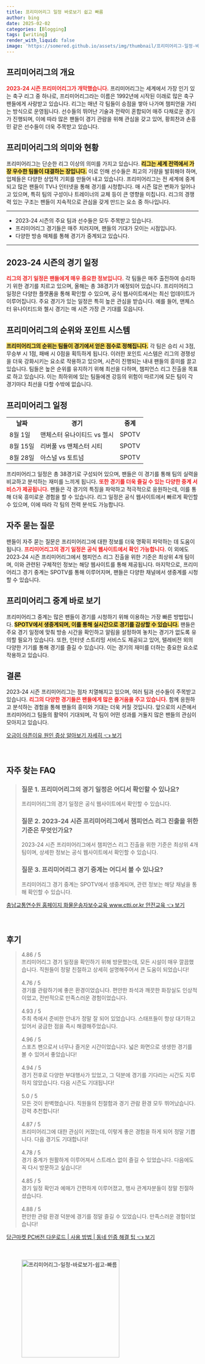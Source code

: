 ```yaml
---
title: 프리미어리그 일정 바로보기 쉽고 빠름
author: bing
date: 2025-02-02
categories: [Blogging]
tags: [writing]
render_with_liquid: false
image: 'https://somered.github.io/assets/img/thumbnail/프리미어리그-일정-바로보기-쉽고-빠름.webp'
---
```



<h2 id='프리미어리그의 개요'>프리미어리그의 개요</h2>

<p><b><span style="color: #ee2323;">2023-24 시즌 프리미어리그가 개막했습니다.</span></b> 프리미어리그는 세계에서 가장 인기 있는 축구 리그 중 하나로, 프리미어리그라는 이름은 1992년에 시작된 이래로 많은 축구 팬들에게 사랑받고 있습니다. 리그는 매년 각 팀들이 승점을 쌓아 나가며 챔피언을 가리는 방식으로 운영됩니다. 선수들의 뛰어난 기술과 전략이 혼합되어 매주 다채로운 경기가 진행되며, 이에 따라 많은 팬들이 경기 관람을 위해 관심을 갖고 있어, 황희찬과 손흥민 같은 선수들이 더욱 주목받고 있습니다.</p>

<h2 id='프리미어리그의 의미와 현황'>프리미어리그의 의미와 현황</h2>

<p>프리미어리그는 단순한 리그 이상의 의미를 가지고 있습니다. <b><span style="background-color: #ffe066;">리그는 세계 전역에서 가장 우수한 팀들이 대결하는 장입니다.</span></b> 이로 인해 선수들은 최고의 기량을 발휘해야 하며, 업체들은 다양한 상업적 기회를 만들어 내고 있습니다. 프리미어리그는 전 세계에 중계되고 많은 팬들이 TV나 인터넷을 통해 경기를 시청합니다. 매 시즌 많은 변화가 일어나고 있으며, 특히 팀의 구성이나 트레이너의 교체 등이 큰 영향을 미칩니다. 리그의 경쟁력 있는 구조는 팬들이 지속적으로 관심을 갖게 만드는 요소 중 하나입니다.</p>

<hr />

<ul>
    <li>2023-24 시즌의 주요 팀과 선수들은 모두 주목받고 있습니다.</li>
    <li>프리미어리그 경기들은 매주 치러지며, 팬들의 기대가 모이는 시점입니다.</li>
    <li>다양한 방송 매체를 통해 경기가 중계되고 있습니다.</li>
</ul>

<hr />

<h2 id='2023-24 시즌의 경기 일정'>2023-24 시즌의 경기 일정</h2>

<p><b><span style="color: #ee2323;">리그의 경기 일정은 팬들에게 매우 중요한 정보입니다.</span></b> 각 팀들은 매주 출전하여 승리하기 위한 경기를 치르고 있으며, 올해는 총 38경기가 예정되어 있습니다. 프리미어리그 일정은 다양한 플랫폼을 통해 확인할 수 있으며, 공식 웹사이트에서는 최신 업데이트가 이루어집니다. 주요 경기가 있는 일정은 특히 높은 관심을 받습니다. 예를 들어, 맨체스터 유나이티드와 첼시 경기는 매 시즌 가장 큰 기대를 모읍니다. </p>

<h2 id='프리미어리그의 순위와 포인트 시스템'>프리미어리그의 순위와 포인트 시스템</h2>

<p><b><span style="background-color: #ffe066;">프리미어리그의 순위는 팀들이 경기에서 얻은 점수로 정해집니다.</span></b> 각 팀은 승리 시 3점, 무승부 시 1점, 패배 시 0점을 획득하게 됩니다. 이러한 포인트 시스템은 리그의 경쟁성을 더욱 강화시키는 요소로 작용하고 있으며, 시즌이 진행되는 내내 팬들의 흥미를 끌고 있습니다. 팀들은 높은 순위를 유지하기 위해 최선을 다하며, 챔피언스 리그 진출을 목표로 하고 있습니다. 이는 최하위에 있는 팀들에겐 강등의 위험이 따르기에 모든 팀이 각 경기마다 최선을 다할 수밖에 없습니다.</p>

<h2 id='프리미어리그 일정'>프리미어리그 일정</h2>

<table>
    <tr>
        <td style="text-align: center; height: 17px;"><b>날짜</b></td>
        <td style="text-align: center; height: 17px;"><b>경기</b></td>
        <td style="text-align: center; height: 17px;"><b>중계</b></td>
    </tr>
    <tr>
        <td>8월 1일</td>
        <td>맨체스터 유나이티드 vs 첼시</td>
        <td>SPOTV</td>
    </tr>
    <tr>
        <td>8월 15일</td>
        <td>리버풀 vs 맨체스터 시티</td>
        <td>SPOTV</td>
    </tr>
    <tr>
        <td>8월 28일</td>
        <td>아스널 vs 토트넘</td>
        <td>SPOTV</td>
    </tr>
</table>

<p>프리미어리그 일정은 총 38경기로 구성되어 있으며, 팬들은 이 경기를 통해 팀의 실력을 비교하고 분석하는 재미를 느끼게 됩니다. <b><span style="color: #ee2323;">또한 경기를 더욱 즐길 수 있는 다양한 중계 서비스가 제공됩니다.</span></b> 팬들은 각 경기의 특징을 파악하고 적극적으로 응원하는데, 이를 통해 더욱 흥미로운 경험을 할 수 있습니다. 리그 일정은 공식 웹사이트에서 빠르게 확인할 수 있으며, 이에 따라 각 팀의 전력 분석도 가능합니다.</p>

<h2 id='자주 묻는 질문'>자주 묻는 질문</h2>

<p>팬들이 자주 묻는 질문은 프리미어리그에 대한 정보를 더욱 명확히 파악하는 데 도움이 됩니다. <b><span style="color: #ee2323;">프리미어리그의 경기 일정은 공식 웹사이트에서 확인 가능합니다.</span></b> 이 외에도 2023-24 시즌 프리미어리그에서 챔피언스 리그 진출을 위한 기준은 최상위 4개 팀이며, 이와 관련된 구체적인 정보는 해당 웹사이트를 통해 제공됩니다. 마지막으로, 프리미어리그 경기 중계는 SPOTV를 통해 이루어지며, 팬들은 다양한 채널에서 생중계를 시청할 수 있습니다.</p>

<h2 id='프리미어리그 중계 바로 보기'>프리미어리그 중계 바로 보기</h2>

<p>프리미어리그 중계는 많은 팬들이 경기를 시청하기 위해 이용하는 가장 빠른 방법입니다. <b><span style="background-color: #ffe066;">SPOTV에서 생중계되며, 이를 통해 실시간으로 경기를 감상할 수 있습니다.</span></b> 팬들은 주요 경기 일정에 맞춰 방송 시간을 확인하고 알림을 설정하여 놓치는 경기가 없도록 유의할 필요가 있습니다. 또한, 인터넷 스트리밍 서비스도 제공되고 있어, 텔레비전 외의 다양한 기기를 통해 경기를 즐길 수 있습니다. 이는 경기의 재미를 더하는 중요한 요소로 작용하고 있습니다.</p>

<h2 id='결론'>결론</h2>

<p>2023-24 시즌 프리미어리그는 점차 치열해지고 있으며, 여러 팀과 선수들이 주목받고 있습니다. <b><span style="color: #ee2323;">리그의 다양한 경기들은 팬들에게 많은 즐거움을 주고 있습니다.</span></b> 함께 응원하고 분석하는 경험을 통해 팬들의 흥미와 기대는 더욱 커질 것입니다. 앞으로의 시즌에서 프리미어리그 팀들의 활약이 기대되며, 각 팀이 어떤 성과를 거둘지 많은 팬들의 관심이 모아지고 있습니다.</p>


<p><a class="click-button" title="오금이 아픈이유 원인 증상 알아보기 자세히" href="https://somered.github.io/posts/%EC%98%A4%EA%B8%88%EC%9D%B4-%EC%95%84%ED%94%88%EC%9D%B4%EC%9C%A0-%EC%9B%90%EC%9D%B8-%EC%A6%9D%EC%83%81-%EC%95%8C%EC%95%84%EB%B3%B4%EA%B8%B0-%EC%9E%90%EC%84%B8%ED%9E%88/" rel="dofollow">오금이 아픈이유 원인 증상 알아보기 자세히 👈 보기</a></p><br>
<h2 id='자주_찾는_FAQ'>자주 찾는 FAQ</h2>
<div itemscope="" itemtype="https://schema.org/FAQPage"> 
<blockquote> 
<div itemscope="" itemprop="mainEntity" itemtype="https://schema.org/Question"> 
<h3 itemprop="name">질문 1. 프리미어리그의 경기 일정은 어디서 확인할 수 있나요?</h3> 
<div itemscope="" itemprop="acceptedAnswer" itemtype="https://schema.org/Answer"> 
<span itemprop="text"> 
<p>프리미어리그의 경기 일정은 공식 웹사이트에서 확인할 수 있습니다.</p> 
</span> 
</div> 
</div> 

<div itemscope="" itemprop="mainEntity" itemtype="https://schema.org/Question"> 
<h3 itemprop="name">질문 2. 2023-24 시즌 프리미어리그에서 챔피언스 리그 진출을 위한 기준은 무엇인가요?</h3> 
<div itemscope="" itemprop="acceptedAnswer" itemtype="https://schema.org/Answer"> 
<span itemprop="text"> 
<p>2023-24 시즌 프리미어리그에서 챔피언스 리그 진출을 위한 기준은 최상위 4개팀이며, 상세한 정보는 공식 웹사이트에서 확인할 수 있습니다.</p> 
</span> 
</div> 
</div> 

<div itemscope="" itemprop="mainEntity" itemtype="https://schema.org/Question"> 
<h3 itemprop="name">질문 3. 프리미어리그 경기 중계는 어디서 볼 수 있나요?</h3> 
<div itemscope="" itemprop="acceptedAnswer" itemtype="https://schema.org/Answer"> 
<span itemprop="text"> 
<p>프리미어리그 경기 중계는 SPOTV에서 생중계되며, 관련 정보는 해당 채널을 통해 확인할 수 있습니다.</p> 
</span> 
</div> 
</div> 
</blockquote> 
</div>
<p><a class="click-button" title="충남교통연수원 홈페이지 화물운송자보수교육 www.ctti.or.kr 안전교육" href="https://somered.github.io/posts/%EC%B6%A9%EB%82%A8%EA%B5%90%ED%86%B5%EC%97%B0%EC%88%98%EC%9B%90-%ED%99%88%ED%8E%98%EC%9D%B4%EC%A7%80-%ED%99%94%EB%AC%BC%EC%9A%B4%EC%86%A1%EC%9E%90%EB%B3%B4%EC%88%98%EA%B5%90%EC%9C%A1-www.ctti.or.kr-%EC%95%88%EC%A0%84%EA%B5%90%EC%9C%A1/" rel="dofollow">충남교통연수원 홈페이지 화물운송자보수교육 www.ctti.or.kr 안전교육 👈 보기</a></p><br>
<h2 id='후기'>후기</h2>
<div itemscope itemtype="https://schema.org/Product">
  <blockquote>
  <div itemprop="review" itemscope itemtype="https://schema.org/Review">
      <div itemprop="reviewRating" itemscope itemtype="https://schema.org/Rating"> <span itemprop="ratingValue">4.86</span> / <span itemprop="bestRating">5</span> </div>
      <span itemprop="reviewBody">프리미어리그 경기 일정을 확인하기 위해 방문했는데, 모든 시설이 매우 깔끔했습니다. 직원들이 정말 친절하고 상세히 설명해주어서 큰 도움이 되었습니다!</span>
  </div>
  <br>
  <div itemprop="review" itemscope itemtype="https://schema.org/Review">
      <div itemprop="reviewRating" itemscope itemtype="https://schema.org/Rating"> <span itemprop="ratingValue">4.76</span> / <span itemprop="bestRating">5</span> </div>
      <span itemprop="reviewBody">경기를 관람하기에 좋은 환경이었습니다. 편안한 좌석과 깨끗한 화장실도 인상적이었고, 전반적으로 만족스러운 경험이었습니다.</span>
  </div>
  <br>
  <div itemprop="review" itemscope itemtype="https://schema.org/Review">
      <div itemprop="reviewRating" itemscope itemtype="https://schema.org/Rating"> <span itemprop="ratingValue">4.93</span> / <span itemprop="bestRating">5</span> </div>
      <span itemprop="reviewBody">주최 측에서 준비한 안내가 정말 잘 되어 있었습니다. 스태프들이 항상 대기하고 있어서 궁금한 점을 즉시 해결해주었습니다.</span>
  </div>
  <br>
  <div itemprop="review" itemscope itemtype="https://schema.org/Review">
      <div itemprop="reviewRating" itemscope itemtype="https://schema.org/Rating"> <span itemprop="ratingValue">4.96</span> / <span itemprop="bestRating">5</span> </div>
      <span itemprop="reviewBody">스포츠 팬으로서 너무나 즐거운 시간이었습니다. 넓은 화면으로 생생한 경기를 볼 수 있어서 좋았습니다!</span>
  </div>
  <br>
  <div itemprop="review" itemscope itemtype="https://schema.org/Review">
      <div itemprop="reviewRating" itemscope itemtype="https://schema.org/Rating"> <span itemprop="ratingValue">4.94</span> / <span itemprop="bestRating">5</span> </div>
      <span itemprop="reviewBody">경기 전후로 다양한 부대행사가 있었고, 그 덕분에 경기를 기다리는 시간도 지루하지 않았습니다. 다음 시즌도 기대됩니다!</span>
  </div>
  <br>
  <div itemprop="review" itemscope itemtype="https://schema.org/Review">
      <div itemprop="reviewRating" itemscope itemtype="https://schema.org/Rating"> <span itemprop="ratingValue">5.0</span> / <span itemprop="bestRating">5</span> </div>
      <span itemprop="reviewBody">모든 것이 완벽했습니다. 직원들의 친절함과 경기 관람 환경 모두 뛰어났습니다. 강력 추천합니다!</span>
  </div>
  <br>
  <div itemprop="review" itemscope itemtype="https://schema.org/Review">
      <div itemprop="reviewRating" itemscope itemtype="https://schema.org/Rating"> <span itemprop="ratingValue">4.87</span> / <span itemprop="bestRating">5</span> </div>
      <span itemprop="reviewBody">프리미어리그에 대한 관심이 커졌는데, 이렇게 좋은 경험을 하게 되어 정말 기쁩니다. 다음 경기도 기대합니다!</span>
  </div>
  <br>
  <div itemprop="review" itemscope itemtype="https://schema.org/Review">
      <div itemprop="reviewRating" itemscope itemtype="https://schema.org/Rating"> <span itemprop="ratingValue">4.78</span> / <span itemprop="bestRating">5</span> </div>
      <span itemprop="reviewBody">경기 중계가 원활하게 이루어져서 스트레스 없이 즐길 수 있었습니다. 다음에도 꼭 다시 방문하고 싶습니다!</span>
  </div>
  <br>
  <div itemprop="review" itemscope itemtype="https://schema.org/Review">
      <div itemprop="reviewRating" itemscope itemtype="https://schema.org/Rating"> <span itemprop="ratingValue">4.85</span> / <span itemprop="bestRating">5</span> </div>
      <span itemprop="reviewBody">경기 일정 확인과 예매가 간편하게 이루어졌고, 행사 관계자분들이 정말 친절하셨습니다.</span>
  </div>
  <br>
  <div itemprop="review" itemscope itemtype="https://schema.org/Review">
      <div itemprop="reviewRating" itemscope itemtype="https://schema.org/Rating"> <span itemprop="ratingValue">4.88</span> / <span itemprop="bestRating">5</span> </div>
      <span itemprop="reviewBody">편안한 관람 환경 덕분에 경기를 정말 즐길 수 있었습니다. 만족스러운 경험이었습니다!</span>
  </div>
  </blockquote>
</div>
<p><a class="click-button" title="당근마켓 PC버전 다운로드 | 사용 방법 | 동네 인증 해결 팁" href="https://somered.github.io/posts/%EB%8B%B9%EA%B7%BC%EB%A7%88%EC%BC%93-PC%EB%B2%84%EC%A0%84-%EB%8B%A4%EC%9A%B4%EB%A1%9C%EB%93%9C-%EC%82%AC%EC%9A%A9-%EB%B0%A9%EB%B2%95-%EB%8F%99%EB%84%A4-%EC%9D%B8%EC%A6%9D-%ED%95%B4%EA%B2%B0-%ED%8C%81/" rel="dofollow">당근마켓 PC버전 다운로드 | 사용 방법 | 동네 인증 해결 팁 👈 보기</a></p><br>
<figure class="image"><img src="https://somered.github.io/assets/img/thumbnail/프리미어리그-일정-바로보기-쉽고-빠름.webp" alt="프리미어리그-일정-바로보기-쉽고-빠름" width="256" height="256"></figure>